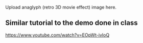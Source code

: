 Upload anaglyph (retro 3D movie effect) image here.

## Similar tutorial to the demo done in class
https://www.youtube.com/watch?v=EOpWt-ivloQ
